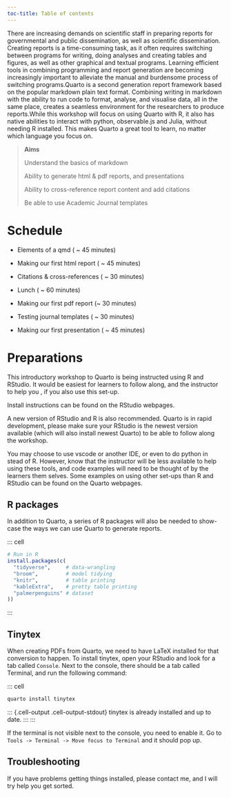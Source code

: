 ```yaml
---
toc-title: Table of contents
---
```


There are increasing demands on scientific staff in preparing reports
for governmental and public dissemination, as well as scientific
dissemination. Creating reports is a time-consuming task, as it often
requires switching between programs for writing, doing analyses and
creating tables and figures, as well as other graphical and textual
programs. Learning efficient tools in combining programming and report
generation are becoming increasingly important to alleviate the manual
and burdensome process of switching programs.Quarto is a second
generation report framework based on the popular markdown plain text
format. Combining writing in markdown with the ability to run code to
format, analyse, and visualise data, all in the same place, creates a
seamless environment for the researchers to produce reports.While this
workshop will focus on using Quarto with R, it also has native abilities
to interact with python, observable.js and Julia, without needing R
installed. This makes Quarto a great tool to learn, no matter which
language you focus on.

<div>

> **Aims**
>
> Understand the basics of markdown
>
> Ability to generate html & pdf reports, and presentations
>
> Ability to cross-reference report content and add citations
>
> Be able to use Academic Journal templates

</div>

# Schedule

-   Elements of a qmd ( \~ 45 minutes)

-   Making our first html report ( \~ 45 minutes)

-   Citations & cross-references ( \~ 30 minutes)

-   Lunch ( \~ 60 minutes)

-   Making our first pdf report (\~ 30 minutes)

-   Testing journal templates ( \~ 30 minutes)

-   Making our first presentation ( \~ 45 minutes)

# Preparations

This introductory workshop to Quarto is being instructed using R and
RStudio. It would be easiest for learners to follow along, and the
instructor to help you , if you also use this set-up.

Install instructions can be found on the RStudio webpages.

A new version of RStudio and R is also recommended. Quarto is in rapid
development, please make sure your RStudio is the newest version
available (which will also install newest Quarto) to be able to follow
along the workshop.

You may choose to use vscode or another IDE, or even to do python in
stead of R. However, know that the instructor will be less available to
help using these tools, and code examples will need to be thought of by
the learners them selves. Some examples on using other set-ups than R
and RStudio can be found on the Quarto webpages.

## R packages

In addition to Quarto, a series of R packages will also be needed to
show-case the ways we can use Quarto to generate reports.

::: cell
``` {.r .cell-code}
# Run in R
install.packages(c(
  "tidyverse",     # data-wrangling
  "broom",         # model tidying
  "knitr",         # table printing
  "kableExtra",    # pretty table printing
  "palmerpenguins" # dataset
))
```
:::

## Tinytex

When creating PDFs from Quarto, we need to have LaTeX installed for that
conversion to happen. To install tinytex, open your RStudio and look for
a tab called `Console`. Next to the console, there should be a tab
called Terminal, and run the following command:

::: cell
``` {.bash .cell-code}
quarto install tinytex
```

::: {.cell-output .cell-output-stdout}
    tinytex is already installed and up to date.
:::
:::

If the terminal is not visible next to the console, you need to enable
it. Go to `Tools -> Terminal -> Move focus to Terminal` and it should
pop up.

## Troubleshooting

If you have problems getting things installed, please contact me, and I
will try help you get sorted.
